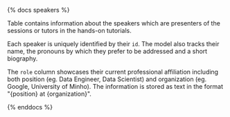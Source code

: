 {% docs speakers %}

Table contains information about the speakers which are presenters of the sessions or tutors in the hands-on tutorials.

Each speaker is uniquely identified by their `id`. The model also tracks their name, the pronouns by which they prefer to be addressed and a short biography.

The `role` column showcases their current professional affiliation including both position (eg. Data Engineer, Data Scientist) and organization (eg. Google, University of Minho). The information is stored as text in the format "{position} at {organization}".

{% enddocs %}